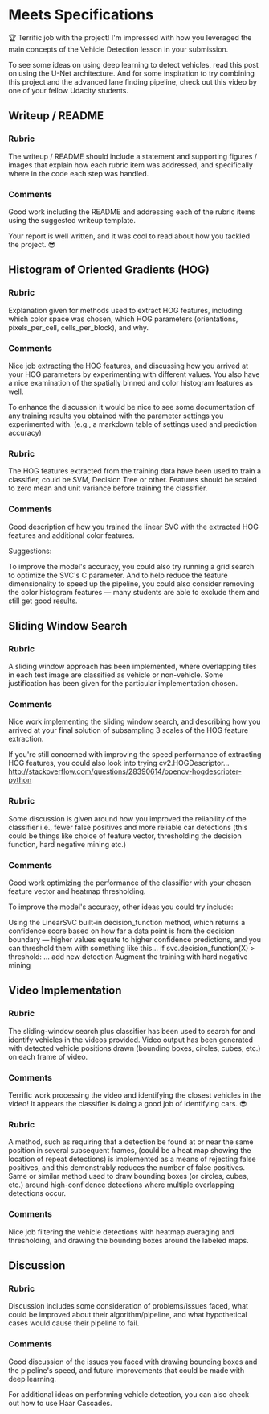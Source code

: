 # Meets Specifications

:trophy: Terrific job with the project! I'm impressed with how you leveraged the main concepts of the Vehicle Detection lesson in your submission.

To see some ideas on using deep learning to detect vehicles, read this post on using the U-Net architecture. And for some inspiration to try combining this project and the advanced lane finding pipeline, check out this video by one of your fellow Udacity students.

## Writeup / README

### Rubric

The writeup / README should include a statement and supporting figures / images that explain how each rubric item was addressed, and specifically where in the code each step was handled.

### Comments

Good work including the README and addressing each of the rubric items using the suggested writeup template.

Your report is well written, and it was cool to read about how you tackled the project. :sunglasses:

## Histogram of Oriented Gradients (HOG)

### Rubric

Explanation given for methods used to extract HOG features, including which color space was chosen, which HOG parameters (orientations, pixels_per_cell, cells_per_block), and why.

### Comments

Nice job extracting the HOG features, and discussing how you arrived at your HOG parameters by experimenting with different values. You also have a nice examination of the spatially binned and color histogram features as well.

To enhance the discussion it would be nice to see some documentation of any training results you obtained with the parameter settings you experimented with. (e.g., a markdown table of settings used and prediction accuracy)

### Rubric

The HOG features extracted from the training data have been used to train a classifier, could be SVM, Decision Tree or other. Features should be scaled to zero mean and unit variance before training the classifier.

### Comments

Good description of how you trained the linear SVC with the extracted HOG features and additional color features.

Suggestions:

To improve the model's accuracy, you could also try running a grid search to optimize the SVC's C parameter.
And to help reduce the feature dimensionality to speed up the pipeline, you could also consider removing the color histogram features — many students are able to exclude them and still get good results.

## Sliding Window Search

### Rubric

A sliding window approach has been implemented, where overlapping tiles in each test image are classified as vehicle or non-vehicle. Some justification has been given for the particular implementation chosen.

### Comments

Nice work implementing the sliding window search, and describing how you arrived at your final solution of subsampling 3 scales of the HOG feature extraction.

If you're still concerned with improving the speed performance of extracting HOG features, you could also look into trying cv2.HOGDescriptor...
http://stackoverflow.com/questions/28390614/opencv-hogdescripter-python

### Rubric 

Some discussion is given around how you improved the reliability of the classifier i.e., fewer false positives and more reliable car detections (this could be things like choice of feature vector, thresholding the decision function, hard negative mining etc.)

### Comments

Good work optimizing the performance of the classifier with your chosen feature vector and heatmap thresholding.

To improve the model's accuracy, other ideas you could try include:

Using the LinearSVC built-in decision_function method, which returns a confidence score based on how far a data point is from the decision boundary — higher values equate to higher confidence predictions, and you can threshold them with something like this...
if svc.decision_function(X) > threshold:
  ... add new detection
Augment the training with hard negative mining

## Video Implementation

### Rubric 

The sliding-window search plus classifier has been used to search for and identify vehicles in the videos provided. Video output has been generated with detected vehicle positions drawn (bounding boxes, circles, cubes, etc.) on each frame of video.

### Comments

Terrific work processing the video and identifying the closest vehicles in the video! It appears the classifier is doing a good job of identifying cars. :sunglasses:

### Rubric 

A method, such as requiring that a detection be found at or near the same position in several subsequent frames, (could be a heat map showing the location of repeat detections) is implemented as a means of rejecting false positives, and this demonstrably reduces the number of false positives. Same or similar method used to draw bounding boxes (or circles, cubes, etc.) around high-confidence detections where multiple overlapping detections occur.

### Comments

Nice job filtering the vehicle detections with heatmap averaging and thresholding, and drawing the bounding boxes around the labeled maps.

## Discussion

### Rubric
Discussion includes some consideration of problems/issues faced, what could be improved about their algorithm/pipeline, and what hypothetical cases would cause their pipeline to fail.

### Comments
Good discussion of the issues you faced with drawing bounding boxes and the pipeline's speed, and future improvements that could be made with deep learning.

For additional ideas on performing vehicle detection, you can also check out how to use Haar Cascades.
